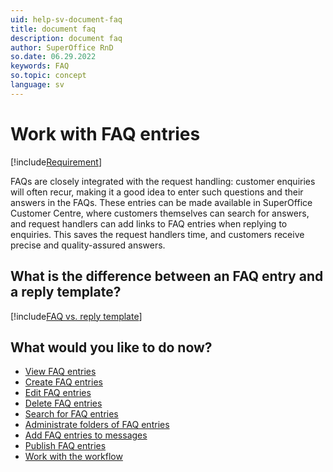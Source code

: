 ```yaml
---
uid: help-sv-document-faq
title: document faq
description: document faq
author: SuperOffice RnD
so.date: 06.29.2022
keywords: FAQ
so.topic: concept
language: sv
---
```


# Work with FAQ entries

[!include[Requirement](../../learn/includes/req-cep.md)]

FAQs are closely integrated with the request handling: customer enquiries will often recur, making it a good idea to enter such questions and their answers in the FAQs. These entries can be made available in SuperOffice Customer Centre, where customers themselves can search for answers, and request handlers can add links to FAQ entries when replying to enquiries. This saves the request handlers time, and customers receive precise and quality-assured answers.

## What is the difference between an FAQ entry and a reply template?

[!include[FAQ vs. reply template](../../learn/includes/faq-vs-reply-template.md)]

## What would you like to do now?

* [View FAQ entries][1]
* [Create FAQ entries][2]
* [Edit FAQ entries][3]
* [Delete FAQ entries][4]
* [Search for FAQ entries][5]
* [Administrate folders of FAQ entries][6]
* [Add FAQ entries to messages][7]
* [Publish FAQ entries][8]
* [Work with the workflow][9]

<!-- Referenced links -->
[1]: view-entry.md
[2]: create.md
[3]: edit.md
[4]: delete.md
[5]: search-for.md
[6]: manage-folders.md
[7]: add-to-request.md
[8]: publish.md
[9]: workflow.md

<!-- Referenced images -->


